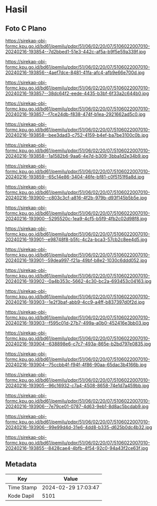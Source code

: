 # Hasil

## Foto C Plano

https://sirekap-obj-formc.kpu.go.id/bd61/pemilu/pdpr/51/06/02/20/07/5106022007010-20240216-193854--7d2bbed1-51e3-442c-af5a-b9f5e59a339f.jpg

https://sirekap-obj-formc.kpu.go.id/bd61/pemilu/pdpr/51/06/02/20/07/5106022007010-20240216-193856--4aef7dce-8481-41fa-afc4-afb9e66e700d.jpg

https://sirekap-obj-formc.kpu.go.id/bd61/pemilu/pdpr/51/06/02/20/07/5106022007010-20240216-193857--38dc64f2-eede-4435-b3bf-6f33a2c644b0.jpg

https://sirekap-obj-formc.kpu.go.id/bd61/pemilu/pdpr/51/06/02/20/07/5106022007010-20240216-193857--f7ce24db-f838-474f-b1ea-2921662ad5c0.jpg

https://sirekap-obj-formc.kpu.go.id/bd61/pemilu/pdpr/51/06/02/20/07/5106022007010-20240216-193858--bee3dad3-c752-4159-b4ef-ba7be3100c0b.jpg

https://sirekap-obj-formc.kpu.go.id/bd61/pemilu/pdpr/51/06/02/20/07/5106022007010-20240216-193858--1a1582b6-9aa6-4e7d-b309-3bba1d2e34b9.jpg

https://sirekap-obj-formc.kpu.go.id/bd61/pemilu/pdpr/51/06/02/20/07/5106022007010-20240216-193859--65c14e86-3404-46fe-bf81-c0f5151f6a8d.jpg

https://sirekap-obj-formc.kpu.go.id/bd61/pemilu/pdpr/51/06/02/20/07/5106022007010-20240216-193900--c803c3cf-a816-4f2b-979b-d93f145b5b5e.jpg

https://sirekap-obj-formc.kpu.go.id/bd61/pemilu/pdpr/51/06/02/20/07/5106022007010-20240216-193900--5295520c-1ea9-4cf5-b5f9-4fb2c02d98f8.jpg

https://sirekap-obj-formc.kpu.go.id/bd61/pemilu/pdpr/51/06/02/20/07/5106022007010-20240216-193901--e98748f8-b5fc-4c2a-bca3-57cb2c8ee4d5.jpg

https://sirekap-obj-formc.kpu.go.id/bd61/pemilu/pdpr/51/06/02/20/07/5106022007010-20240216-193901--59dea997-f21a-49bf-b8e2-1030c6ddd052.jpg

https://sirekap-obj-formc.kpu.go.id/bd61/pemilu/pdpr/51/06/02/20/07/5106022007010-20240216-193902--0a4b353c-5662-4c30-bc2a-693453c04163.jpg

https://sirekap-obj-formc.kpu.go.id/bd61/pemilu/pdpr/51/06/02/20/07/5106022007010-20240216-193903--1e2f3baf-abb9-4cc9-a4ff-b837397d0f2d.jpg

https://sirekap-obj-formc.kpu.go.id/bd61/pemilu/pdpr/51/06/02/20/07/5106022007010-20240216-193903--f595c01d-27b7-499a-a0b0-452416e3bb03.jpg

https://sirekap-obj-formc.kpu.go.id/bd61/pemilu/pdpr/51/06/02/20/07/5106022007010-20240216-193904--638898e6-c7c7-493a-865e-b2bd797e0835.jpg

https://sirekap-obj-formc.kpu.go.id/bd61/pemilu/pdpr/51/06/02/20/07/5106022007010-20240216-193904--75ccbb4f-f94f-4f86-90aa-65dac3b4166b.jpg

https://sirekap-obj-formc.kpu.go.id/bd61/pemilu/pdpr/51/06/02/20/07/5106022007010-20240216-193905--96c16932-c7a4-4508-8658-74e1d7a459bb.jpg

https://sirekap-obj-formc.kpu.go.id/bd61/pemilu/pdpr/51/06/02/20/07/5106022007010-20240216-193906--7e79ce01-0787-4d63-9eb1-8d8ac5bcdab9.jpg

https://sirekap-obj-formc.kpu.go.id/bd61/pemilu/pdpr/51/06/02/20/07/5106022007010-20240216-193906--99e99d4d-31e6-4dd8-b335-d625b0dc4b32.jpg

https://sirekap-obj-formc.kpu.go.id/bd61/pemilu/pdpr/51/06/02/20/07/5106022007010-20240216-193855--8428cae4-4bfb-4f54-92c0-94a43f2ce63f.jpg


## Metadata

| Key        | Value               |
| ---------- | ------------------- |
| Time Stamp | 2024-02-29 17:03:47 |
| Kode Dapil | 5101                |



